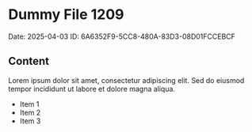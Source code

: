 # Dummy File 1209

Date: 2025-04-03
ID: 6A6352F9-5CC8-480A-83D3-08D01FCCEBCF

## Content

Lorem ipsum dolor sit amet, consectetur adipiscing elit.
Sed do eiusmod tempor incididunt ut labore et dolore magna aliqua.

* Item 1
* Item 2
* Item 3
